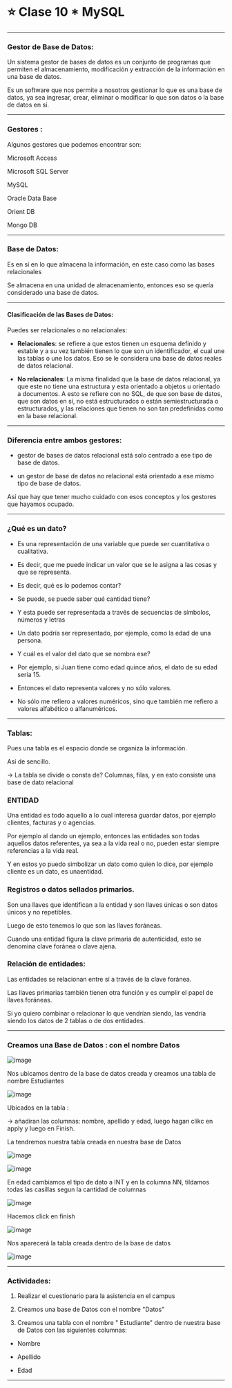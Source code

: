 # :star: Clase 10 * MySQL

---

### Gestor de Base de Datos:

Un sistema gestor de bases de datos es un conjunto de programas que permiten el almacenamiento, modificación​ y extracción de la información en una base de datos.

Es un software que nos permite a nosotros  gestionar lo que es una base de datos, ya sea ingresar, crear, eliminar o modificar lo que son datos o la base de datos en sí.

---

### Gestores :


Algunos gestores que podemos encontrar son:

 Microsoft Access 

 Microsoft SQL Server

MySQL

Oracle Data Base

Orient DB

Mongo DB

---

### Base de Datos:

Es en sí en lo que almacena la información, en este caso como las bases relacionales

Se almacena en una unidad de almacenamiento, entonces eso se quería considerado una base de datos.

---

#### Clasificación de las Bases de Datos:

Puedes ser relacionales o no relacionales:

- **Relacionales**: se refiere a que estos tienen un esquema definido y estable y a su vez también tienen lo que son un identificador, el cual une las tablas o une los datos. Eso se le considera una base de datos reales de datos relacional.

- **No relacionales**: La misma finalidad que la base de datos relacional, ya que este no tiene una estructura y esta orientado a objetos u orientado a documentos. A esto se refiere con no SQL, de que son base de datos, que son datos en sí, no está estructurados o están semiestructurada o  estructurados, y las relaciones que tienen no son tan predefinidas como en la base relacional.

---

### Diferencia entre ambos gestores:


- gestor de bases de datos relacional está solo centrado a ese tipo de base de datos.

- un gestor de base de datos no relacional está orientado a ese mismo tipo de base de datos.

Así que hay que tener mucho cuidado con esos conceptos y los gestores que hayamos ocupado.

---

### ¿Qué es un dato?

- Es una representación de una variable que puede ser cuantitativa o cualitativa.

- Es decir, que me puede indicar un valor que se le asigna a las cosas y que se representa.

- Es decir, qué es lo podemos contar?

- Se puede, se puede saber qué cantidad tiene?

- Y esta puede ser representada a través de secuencias de símbolos, números y letras

- Un dato podría ser representado, por ejemplo, como la edad de una persona.

- Y cuál es el valor del dato que se nombra ese?

- Por ejemplo, si Juan tiene como edad quince años, el dato de su edad sería 15.

- Entonces el dato representa valores y no sólo valores.

- No sólo me refiero a valores numéricos, sino que también me refiero a valores alfabético o alfanuméricos.

---

### Tablas:

Pues una tabla es el espacio donde se organiza la información.

Así de sencillo.

-> La tabla se divide o consta de? Columnas, filas, y en esto consiste  una base de dato relacional 

### ENTIDAD

Una entidad es todo aquello a lo cual interesa guardar datos, por ejemplo clientes, facturas y o agencias.

Por ejemplo al dando un ejemplo, entonces las entidades son todas aquellos datos referentes, ya sea a la vida real o no, pueden estar siempre referencias a la vida real.

Y en estos yo puedo simbolizar un dato como quien lo dice, por ejemplo cliente es un dato, es unaentidad.


### Registros o datos sellados primarios.


Son una llaves que identifican a la entidad y son llaves únicas o son datos únicos y no repetibles.

Luego de esto tenemos lo que son las llaves foráneas.

Cuando una entidad figura la clave primaria de autenticidad, esto se denomina clave foránea o clave ajena.

### Relación de entidades:

Las entidades se relacionan entre sí a través de la clave foránea.​

Las llaves primarias también tienen otra función y es cumplir el papel de llaves foráneas.

Si yo quiero combinar o relacionar lo que vendrían siendo, las vendría siendo los datos de 2 tablas o de dos entidades.

---

### Creamos una Base de Datos : con el nombre Datos

![image](https://user-images.githubusercontent.com/72580574/198162049-825a995d-c6ae-4ef5-8d34-e429ab83b512.png)

Nos ubicamos dentro de la base de datos creada y creamos una tabla de nombre Estudiantes

![image](https://user-images.githubusercontent.com/72580574/198162078-aa26bad9-f76c-4fbf-9544-72168a5b7420.png)

Ubicados en la tabla : 

-> añadiran las columnas: nombre, apellido y edad, luego hagan clikc en apply y luego en Finish.

La tendremos nuestra tabla creada en nuestra base de Datos

![image](https://user-images.githubusercontent.com/72580574/198162191-73b5585e-b61b-468e-b7cf-66197e20e71d.png)

![image](https://user-images.githubusercontent.com/72580574/198162251-dd0ebcc2-da25-4367-93a2-3054134a77b2.png)


En edad cambiamos el tipo de dato a INT y en la columna NN, tildamos todas las casillas segun la cantidad de columnas

![image](https://user-images.githubusercontent.com/72580574/198162266-5573e618-c92c-44c8-8ee4-78fd9facbe4f.png)

Hacemos click en finish

![image](https://user-images.githubusercontent.com/72580574/198162284-30bafb3a-3f5e-4aba-bb66-17fbd00fdd85.png)

Nos aparecerá la tabla creada dentro de la base de datos

![image](https://user-images.githubusercontent.com/72580574/198162314-f649c051-545a-4b3e-8722-f5710813b2bd.png)


---

### Actividades:

1. Realizar el cuestionario para la asistencia en el campus


2. Creamos una base de Datos con el nombre "Datos"

3. Creamos una tabla  con el nombre " Estudiante" dentro de nuestra base de Datos con  las siguientes columnas:

- Nombre

- Apellido 

- Edad

---






